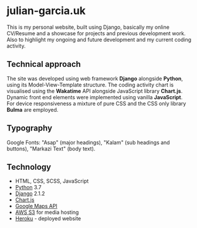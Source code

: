 # julian-garcia.uk
This is my personal website, built using Django, basically my online CV/Resume and a showcase for projects and previous development work. Also to highlight my ongoing and future development and my current coding activity.

## Technical approach
The site was developed using web framework **Django** alongside **Python**, using its Model-View-Template structure. The coding activity chart is visualised using the **Wakatime** API alongside JavaScript library **Chart.js**. Dynamic front end elements were implemented using vanilla **JavaScript**. For device responsiveness a mixture of pure CSS and the CSS only library **Bulma** are employed.

## Typography
Google Fonts: "Asap" (major headings), "Kalam" (sub headings and buttons), "Markazi Text" (body text).

## Technology
- HTML, CSS, SCSS, JavaScript
- [Python](https://www.python.org) 3.7
- [Django](https://www.djangoproject.com) 2.1.2
- [Chart.js](https://www.chartjs.org/)
- [Google Maps API](https://cloud.google.com/maps-platform/)
- [AWS S3](https://aws.amazon.com/s3/) for media hosting
- [Heroku](https://www.heroku.com) - deployed website
